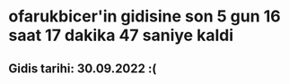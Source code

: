 # ofarukbicer'in gidisine son 5 gun 16 saat 17 dakika 47 saniye kaldi

## Gidis tarihi: 30.09.2022 :(